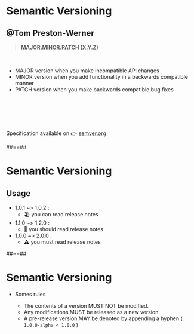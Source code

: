 <!-- .slide: -->
# Semantic Versioning 
## @Tom Preston-Werner

> **MAJOR.MINOR.PATCH (X.Y.Z)**

<br/>

* MAJOR version when you make incompatible API changes
* MINOR version when you add functionality in a backwards compatible manner
* PATCH version when you make backwards compatible bug fixes

<br/> <br/> <br/><br/><br/>
Specification available on 👉 [semver.org](https://semver.org)

##==##
<!-- .slide: -->
# Semantic Versioning

## Usage

  * 1.0.1 ~> 1.0.2 : 
    * 🏖️ you can read release notes
  * 1.1.0 ~> 1.2.0 : 
    * 👀 you should read release notes
  * 1.0.0 ~> 2.0.0 : 
    * ⚠️ you must read release notes

##==##
<!-- .slide: -->
# Semantic Versioning

* Somes rules

  * The contents of a version MUST NOT be modified.
  * Any modifications MUST be released as a new version.
  * A pre-release version MAY be denoted by appending a hyphen ( `1.0.0-alpha < 1.0.0` )

